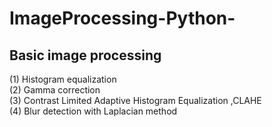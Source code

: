 # ImageProcessing-Python-
## Basic image processing
(1) Histogram equalization  
(2) Gamma correction  
(3) Contrast Limited Adaptive Histogram Equalization ,CLAHE  
(4) Blur detection with Laplacian method  

